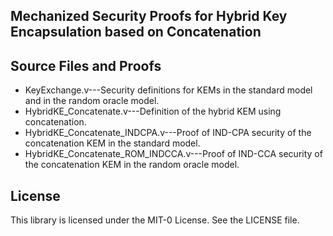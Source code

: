 ## Mechanized Security Proofs for Hybrid Key Encapsulation based on Concatenation

## Source Files and Proofs

* KeyExchange.v---Security definitions for KEMs in the standard model and in the random oracle model.
* HybridKE_Concatenate.v---Definition of the hybrid KEM using concatenation.
* HybridKE_Concatenate_INDCPA.v---Proof of IND-CPA security of the concatenation KEM in the standard model.
* HybridKE_Concatenate_ROM_INDCCA.v---Proof of IND-CCA security of the concatenation KEM in the random oracle model.


## License

This library is licensed under the MIT-0 License. See the LICENSE file.

